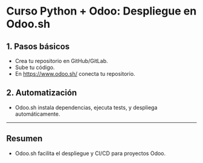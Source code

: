 # Curso Python + Odoo: Despliegue en Odoo.sh

## 1. Pasos básicos

- Crea tu repositorio en GitHub/GitLab.
- Sube tu código.
- En https://www.odoo.sh/ conecta tu repositorio.

## 2. Automatización

- Odoo.sh instala dependencias, ejecuta tests, y despliega automáticamente.

---

## Resumen

- Odoo.sh facilita el despliegue y CI/CD para proyectos Odoo.